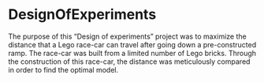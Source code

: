 # DesignOfExperiments
The purpose of this “Design of experiments” project was to maximize the distance that a Lego race-car can travel after going down a pre-constructed ramp. 
The race-car was built from a limited number of Lego bricks. Through the construction of this race-car, the distance was meticulously compared in order to find the optimal model.

